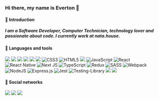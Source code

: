 ### Hi there, my name is Everton 🚀

#### 👋 Introduction

##### I am a Software Developer, Computer Technician, technology lover and passionate about code. I currently work at nata.house.

#### 🚀 Languages and tools
<p>
   <img src="https://img.shields.io/badge/git%20-ef391a.svg?&style=for-the-badge&logo=git&logoColor=white"/>
  <img src="https://img.shields.io/badge/github%20-black.svg?&style=for-the-badge&logo=github&logoColor=%FFF"/>
  <img src="https://img.shields.io/badge/vercel%20-%23323330.svg?&style=for-the-badge&logo=vercel&logoColor=%fff"/>
  <img src="https://img.shields.io/badge/heroku%20-79589F.svg?&style=for-the-badge&logo=heroku&logoColor=white"/>
  <img src="https://img.shields.io/badge/figma%20-%23323330.svg?&style=for-the-badge&logo=figma&logoColor=%FFF"/>
  <img src="https://img.shields.io/badge/netlify%20-15847D.svg?&style=for-the-badge&logo=netlify&logoColor=white"/>
  <img alt="CSS3" src="https://img.shields.io/badge/css3%20-%231572B6.svg?&style=for-the-badge&logo=css3&logoColor=white"/>
  <img alt="HTML5" src="https://img.shields.io/badge/html5%20-%23E34F26.svg?&style=for-the-badge&logo=html5&logoColor=white"/>
  <img src="https://img.shields.io/badge/styledcomponents%20-hotpink.svg?&style=for-the-badge&logo=styled-components&logoColor=white"/>
  <img alt="JavaScript" src="https://img.shields.io/badge/javascript%20-%23F7DF1E.svg?&style=for-the-badge&logo=javascript&logoColor=white"/>
  <img alt="React" src="https://img.shields.io/badge/react%20-%2320232a.svg?&style=for-the-badge&logo=react&logoColor=%2361DAFB"/>
  <img alt="React Native" src="https://img.shields.io/badge/react_native%20-%2320232a.svg?&style=for-the-badge&logo=react&logoColor=%2361DAFB"/>  
  <img alt="Next JS" src="https://img.shields.io/badge/next%20js%20-%23000000.svg?&style=for-the-badge&logo=next.js&logoColor=white"/>
  <img alt="TypeScript" src="https://img.shields.io/badge/typescript%20-%23007ACC.svg?&style=for-the-badge&logo=typescript&logoColor=white"/>
  <img alt="Redux" src="https://img.shields.io/badge/redux%20-%23593d88.svg?&style=for-the-badge&logo=redux&logoColor=white"/>
  <img alt="SASS" src="https://img.shields.io/badge/SASS%20-hotpink.svg?&style=for-the-badge&logo=SASS&logoColor=white"/>
  <img alt="Webpack" src="https://img.shields.io/badge/webpack%20-%238DD6F9.svg?&style=for-the-badge&logo=webpack&logoColor=black" />
  <img alt="NodeJS" src="https://img.shields.io/badge/node.js%20-%2343853D.svg?&style=for-the-badge&logo=node.js&logoColor=white"/>
  <img alt="Express.js" src="https://img.shields.io/badge/express.js%20-%23404d59.svg?&style=for-the-badge&logo=express"/>
  <img alt="Jest" src="https://img.shields.io/badge/-jest-%23C21325?&style=for-the-badge&logo=jest&logoColor=white"/>
  <img alt="Testing-Library" src="https://img.shields.io/badge/-Testing%20Library-%23E33332?&style=for-the-badge&logo=testing-library&logoColor=white"/>
  <img src="https://img.shields.io/badge/nest%20-ed1543.svg?&style=for-the-badge&logo=nestjs&logoColor=white"/>
  <img src="https://img.shields.io/badge/docker%20-003f8c.svg?&style=for-the-badge&logo=docker&logoColor=white"/>
</p>

#### 🌠 Social networks

<a href="https://www.linkedin.com/in/evertonpinheiroti/"><img src="https://img.shields.io/badge/linkedin-0077B5.svg?style=for-the-badge&logo=linkedin&logoColor=white"></a>
<a href="https://instagram.com/evertonti"><img src="https://img.shields.io/badge/instagram-E4405F.svg?style=for-the-badge&logo=instagram&logoColor=white"></a>
<a href="mailto:evertonpinheiroti@gmail.com"><img src="https://img.shields.io/badge/e‑mail-D14836.svg?style=for-the-badge&logo=GMail&logoColor=white"></a>
